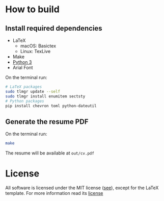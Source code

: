 # How to build

## Install required dependencies

- LaTeX 
  - macOS: Basictex
  - Linux: TexLive
- Make
- [Python 3](https://www.python.org)
- Arial Font

On the terminal run:

```bash
# LaTeX packages
sudo tlmgr update --self
sudo tlmgr install enumitem sectsty
# Python packages
pip install chevron toml python-dateutil
```
## Generate the resume PDF

On the terminal run:

```bash
make
```

The resume will be available at `out/cv.pdf`

# License

All software is licensed under the MIT license ([see](LICENSE)), except for the
LaTeX template. For more information read its [license](templates/README.md#license)